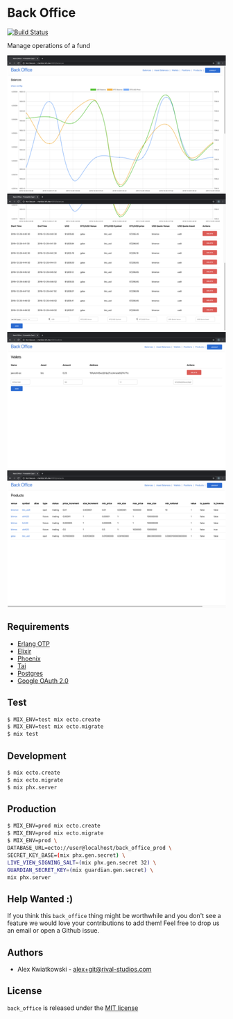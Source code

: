 # Back Office
[![Build Status](https://github.com/fremantle-capital/back_office/workflows/CI/badge.svg)](https://github.com/fremantle-capital/back_office/actions?query=workflow%3ACI)

Manage operations of a fund

![balances-chart](./docs/balances-chart.png)
![balances-form](./docs/balances-form.png)
![wallets](./docs/wallets.png)
![products](./docs/products.png)

## Requirements

- [Erlang OTP](https://www.erlang.org/)
- [Elixir](https://elixir-lang.org/)
- [Phoenix](https://www.phoenixframework.org/)
- [Tai](https://github.com/fremantle-capital/tai)
- [Postgres](https://www.postgresql.org/)
- [Google OAuth 2.0](https://developers.google.com/identity/protocols/OAuth2)

## Test

```bash
$ MIX_ENV=test mix ecto.create
$ MIX_ENV=test mix ecto.migrate
$ mix test
```

## Development

```bash
$ mix ecto.create
$ mix ecto.migrate
$ mix phx.server
```

## Production

```bash
$ MIX_ENV=prod mix ecto.create
$ MIX_ENV=prod mix ecto.migrate
$ MIX_ENV=prod \
DATABASE_URL=ecto://user@localhost/back_office_prod \
SECRET_KEY_BASE=(mix phx.gen.secret) \
LIVE_VIEW_SIGNING_SALT=(mix phx.gen.secret 32) \
GUARDIAN_SECRET_KEY=(mix guardian.gen.secret) \
mix phx.server
```

## Help Wanted :)

If you think this `back_office` thing might be worthwhile and you don't see a feature 
we would love your contributions to add them! Feel free to drop us an email or open 
a Github issue.

## Authors

* Alex Kwiatkowski - alex+git@rival-studios.com

## License

`back_office` is released under the [MIT license](./LICENSE.md)
